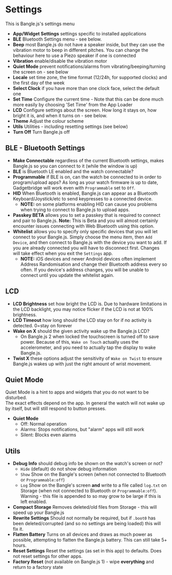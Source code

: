 # Settings

This is Bangle.js's settings menu

* **App/Widget Settings** settings specific to installed applications
* **BLE** Bluetooth Settings menu - see below.
* **Beep** most Bangle.js do not have a speaker inside, but they can use the vibration motor to beep in different pitches. You can change the behaviour here to use a Piezo speaker if one is connected
* **Vibration** enable/disable the vibration motor
* **Quiet Mode** prevent notifications/alarms from vibrating/beeping/turning the screen on - see below
* **Locale** set time zone, the time format (12/24h, for supported clocks) and the first day of the week
* **Select Clock** if you have more than one clock face, select the default one
* **Set Time** Configure the current time - Note that this can be done much more easily by choosing 'Set Time' from the App Loader
* **LCD** Configure settings about the screen. How long it stays on, how bright it is, and when it turns on - see below.
* **Theme** Adjust the colour scheme
* **Utils** Utilities - including resetting settings (see below)
* **Turn Off** Turn Bangle.js off

## BLE - Bluetooth Settings

* **Make Connectable** regardless of the current Bluetooth settings, makes Bangle.js so you can connect to it (while the window is up)
* **BLE** is Bluetooth LE enabled and the watch connectable?
* **Programmable** if BLE is on, can the watch be connected to in order to program/upload apps? As long as your watch firmware is up to date, Gadgetbridge will work even with `Programmable` set to `Off`.
* **HID** When Bluetooth is enabled, Bangle.js can appear as a Bluetooth Keyboard/Joystick/etc to send keypresses to a connected device.
  * **NOTE:** on some platforms enabling HID can cause you problems when trying to connect to Bangle.js to upload apps.
* **Passkey BETA** allows you to set a passkey that is required to connect and pair to Bangle.js. **Note:** This is Beta and you will almost certainly encounter issues connecting with Web Bluetooth using this option.
* **Whitelist** allows you to specify only specific devices that you will let connect to your Bangle.js. Simply choose the menu item, then `Add Device`, and then connect to Bangle.js with the device you want to add. If you are already connected you will have to disconnect first. Changes will take effect when you exit the `Settings` app.
  * **NOTE:** iOS devices and newer Android devices often implement Address Randomisation and change their Bluetooth address every so often. If you device's address changes, you will be unable to connect until you update the whitelist again.

## LCD

* **LCD Brightness** set how bright the LCD is. Due to hardware limitations in the LCD backlight, you may notice flicker if the LCD is not at 100% brightness.
* **LCD Timeout** how long should the LCD stay on for if no activity is detected. 0=stay on forever
* **Wake on X** should the given activity wake up the Bangle.js LCD?
  * On Bangle.js 2 when locked the touchscreen is turned off to save power. Because of this,
    `Wake on Touch` actually uses the accelerometer, and you need to actually tap the display to wake Bangle.js.
* **Twist X** these options adjust the sensitivity of `Wake on Twist` to ensure Bangle.js wakes up with just the right amount of wrist movement.



## Quiet Mode

Quiet Mode is a hint to apps and widgets that you do not want to be disturbed.   
The exact effects depend on the app.  In general the watch will not wake up by itself, but will still respond to button presses.

* **Quiet Mode**
  - Off: Normal operation
  - Alarms: Stops notifications, but "alarm" apps will still work
  - Silent: Blocks even alarms

## Utils


* **Debug Info** should debug info be shown on the watch's screen or not?
  * `Hide` (default) do not show debug information
  * `Show` Show on the Bangle's screen (when not connected to Bluetooth or `Programmable:off`)
  * `Log` Show on the Bangle's screen **and** write to a file called `log.txt` on Storage (when not connected to Bluetooth or `Programmable:off`). Warning - this file is appended to so may grow to be large if this is left enabled.
* **Compact Storage** Removes deleted/old files from Storage - this will speed up your Bangle.js
* **Rewrite Settings** Should not normally be required, but if `.boot0` has been deleted/corrupted (and so no settings are being loaded) this will fix it.
* **Flatten Battery** Turns on all devices and draws as much power as possible, attempting to flatten the Bangle.js battery. This can still take 5+ hours.  
* **Reset Settings** Reset the settings (as set in this app) to defaults. Does not reset settings for other apps.
* **Factory Reset** (not available on Bangle.js 1) - wipe **everything** and return to a factory state
